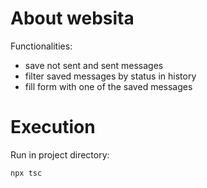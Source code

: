 # About websita

Functionalities:
- save not sent and sent messages
- filter saved messages by status in history
- fill form with one of the saved messages

# Execution

Run in project directory:

```bash 
npx tsc
```
